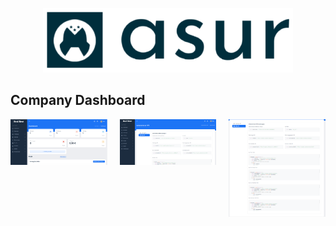 <p align="center"><a href="https://laravel.com" target="_blank"><img src="public/assets/images/systems-logo/logo-dark.png" width="400" alt="Laravel Logo"></a></p>

## Company Dashboard
<p align="center" style="display: flex; justify-content: center; gap: 20px;">
  <a href="https://github.com/laravel/framework/actions">
    <img width="300" src="public/assets/images/project/3.png" alt="Build Status">
  </a>
  <a href="https://packagist.org/packages/laravel/framework">
    <img width="300" src="public/assets/images/project/4.png" alt="Total Downloads">
  </a>
  <a href="https://packagist.org/packages/laravel/framework">
    <img width="300" src="public/assets/images/project/5.png" alt="Latest Stable Version">
  </a>
</p>

